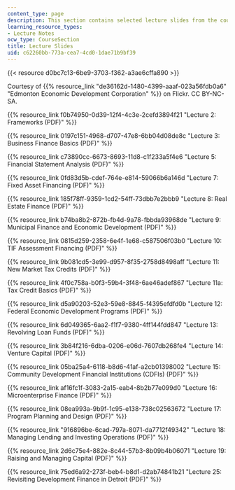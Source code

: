 ```yaml
---
content_type: page
description: This section contains selected lecture slides from the course.
learning_resource_types:
- Lecture Notes
ocw_type: CourseSection
title: Lecture Slides
uid: c62260bb-773a-cea7-4cd0-1dae71b9bf39
---
```


{{< resource d0bc7c13-6be9-3703-f362-a3ae6cffa890 >}}

Courtesy of {{% resource_link "de36162d-1480-4399-aaaf-023a56fdb0a6" "Edmonton Economic Development Corporation" %}} on Flickr. CC BY-NC-SA.

{{% resource_link f0b74950-0d39-12f4-4c3e-2cefd3894f21 "Lecture 2: Frameworks (PDF)" %}}

{{% resource_link 0197c151-4968-d707-47e8-6bb04d08de8c "Lecture 3: Business Finance Basics (PDF)" %}}

{{% resource_link c73890cc-6673-8693-11d8-c1f233a5f4e6 "Lecture 5: Financial Statement Analysis (PDF)" %}}

{{% resource_link 0fd83d5b-cdef-764e-e814-59066b6a146d "Lecture 7: Fixed Asset Financing (PDF)" %}}

{{% resource_link 185f78ff-9359-1cd2-54ff-73dbb7e2bbb9 "Lecture 8: Real Estate Finance (PDF)" %}}

{{% resource_link b74ba8b2-872b-fb4d-9a78-fbbda93968de "Lecture 9: Municipal Finance and Economic Development (PDF)" %}}

{{% resource_link 0815d259-2358-6e4f-1e68-c587506f03b0 "Lecture 10: TIF Assessment Financing (PDF)" %}}

{{% resource_link 9b081cd5-3e99-d957-8f35-2758d8498aff "Lecture 11: New Market Tax Credits (PDF)" %}}

{{% resource_link 4f0c758a-b0f3-59b4-3f48-6ae46adef867 "Lecture 11a: Tax Credit Basics (PDF)" %}}

{{% resource_link d5a90203-52e3-59e8-8845-f4395efdfd0b "Lecture 12: Federal Economic Development Programs (PDF)" %}}

{{% resource_link 6d049365-6aa2-f1f7-9380-4ff144fdd847 "Lecture 13: Revolving Loan Funds (PDF)" %}}

{{% resource_link 3b84f216-6dba-0206-e06d-7607db268fe4 "Lecture 14: Venture Capital (PDF)" %}}

{{% resource_link 05ba25a4-6118-b8d6-41af-a2cb01398002 "Lecture 15: Community Development Financial Institutions (CDFIs) (PDF)" %}}

{{% resource_link af16fc1f-3083-2a15-eab4-8b2b77e099d0 "Lecture 16: Microenterprise Finance (PDF)" %}}

{{% resource_link 08ea993a-9b9f-1c95-e138-738c02563672 "Lecture 17: Program Planning and Design (PDF)" %}}

{{% resource_link "916896be-6cad-797a-8071-da7712f49342" "Lecture 18: Managing Lending and Investing Operations (PDF)" %}}

{{% resource_link 2d6c75e4-882e-8c44-57b3-8b09b4b06071 "Lecture 19: Raising and Managing Capital (PDF)" %}}

{{% resource_link 75ed6a92-273f-beb4-b8d1-d2ab74841b21 "Lecture 25: Revisiting Development Finance in Detroit (PDF)" %}}